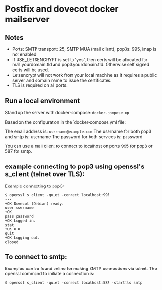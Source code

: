 # Postfix and dovecot docker mailserver

## Notes

* Ports: SMTP transport: 25, SMTP MUA (mail client), pop3s: 995, imap is not enabled
* If USE_LETSENCRYPT is set to 'yes', then certs will be allocated for mail.yourdomain.tld and pop3.yourdomain.tld. Otherwise self signed certs will be used.
* Letsencrypt will not work from your local machine as it requires a public server and domain name to issue the certificates.
* TLS is required on all ports.  

## Run a local environment

Stand up the server with docker-compose: `docker-compose up`

Based on the configuration in the `docker-compose.yml file:

The email address is: `username@example.com`
The username for both pop3 and smtp is: username
The password for both services is: password

You can use a mail client to connect to localhost on ports 995 for pop3 or 587 for smtp.

## example connecting to pop3 using openssl's s_client (telnet over TLS):

Example connecting to pop3:

```
$ openssl s_client -quiet -connect localhost:995 
---
+OK Dovecot (Debian) ready.
user username
+OK
pass password
+OK Logged in.
stat
+OK 0 0
quit
+OK Logging out.
closed 
```

## To connect to smtp:

Examples can be found online for making SMTP connections via telnet. The openssl command to initiate a connection is:

`$ openssl s_client -quiet -connect localhost:587 -starttls smtp`




